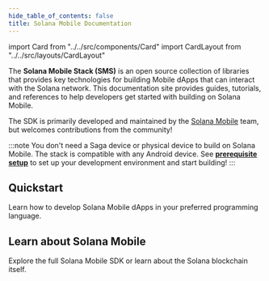 ```yaml
--- 
hide_table_of_contents: false
title: Solana Mobile Documentation
---
```


import Card from "../../src/components/Card"
import CardLayout from "../../src/layouts/CardLayout"

The **Solana Mobile Stack (SMS)** is an open source collection of libraries that provides key technologies for building Mobile dApps that can interact with the Solana network. This documentation site provides guides, tutorials, and references to help developers get started with building on Solana Mobile.

The SDK is primarily developed and maintained by the [Solana Mobile](https://github.com/solana-mobile) team, but welcomes contributions from the community!

:::note
You don't need a Saga device or physical device to build on Solana Mobile. The stack is compatible with any Android device. See [**prerequisite setup**](quickstart#prerequisite-setup) to set up your development environment and start building!
:::

## Quickstart 
Learn how to develop Solana Mobile dApps in your preferred programming language.

<CardLayout>
    <Card
        to="/react-native/overview"
        header={{
            label: "React Native SDK",
            translateId: "developer-programs",
        }}
        body={{
            label: "Learn about the React Native SDK and how to quickly start building on Solana Mobile.",
            translateId: "learn-programs",
        }}
        iconPath="img/react-native-96.svg"
    />
    <Card
        to="/android-native/overview"
        header={{
            label: "Android SDK",
            translateId: "development-setup",
        }}
        body={{
            label: "Learn how to build on native Android and build an app with full Android capabilities.",
            translateId: "development-setup-body",
        }}
        iconPath="img/android_icon.svg"
    />
</CardLayout>

<CardLayout>
    <Card
        to="/react-native/quickstart#clone-solana-mobile-dapp-scaffold"
        header={{
            label: "React Native Scaffold dApp",
            translateId: "developer-programs",
        }}
        body={{
            label: "Jump into building with our template React Native dApp.",
            translateId: "learn-programs",
        }}
        iconPath="img/rocket-icon2.png"
    />
    <Card
        to="/sample-apps/sample_app_overview"
        header={{
            label: "Sample Apps",
            translateId: "development-setup",
        }}
        body={{
            label: "Reference our collection of sample apps that use the Solana Mobile Stack.",
            translateId: "development-setup-body",
        }}
        iconPath="img/bookshelf-circle-icon.png"
    />
</CardLayout>

## Learn about Solana Mobile

Explore the full Solana Mobile SDK or learn about the Solana blockchain itself.

<CardLayout>
    <Card
        to="/getting-started/overview"
        header={{
            label: "SDK Overview",
            translateId: "developer-programs",
        }}
        body={{
            label: "Learn about the different libraries and tools provided by the Solana Mobile Stack.",
            translateId: "learn-programs",
        }}
        iconPath="img/solana-mobile-stack-logo.png"
    />
    <Card
        to="https://docs.solana.com/introduction"
        header={{
            label: "Solana Core Documentation",
            translateId: "development-setup",
        }}
        body={{
            label: "Learn about the history and core concepts of the Solana Blockchain.",
            translateId: "development-setup-body",
        }}
        iconPath="img/solanaLogoMark.svg"
    />
</CardLayout>